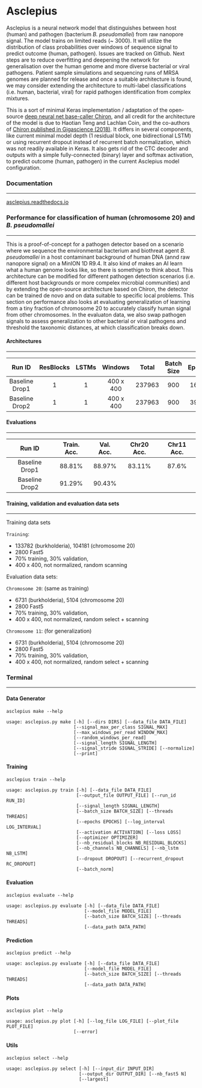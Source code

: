 # Asclepius

Asclepius is a neural network model that distinguishes between host (human) and pathogen (bacterium *B. pseudomallei*) from raw nanopore signal. The model trains on limited reads (~ 3000). It will utilize the distribution of class probabilities over windows of sequence signal to predict outcome (human, pathogen). Issues are tracked on Github. Next steps are to reduce overfitting and deepening the network for generalisation over the human genome and more diverse bacterial or viral pathogens. Patient sample simulations and sequencing runs of MRSA genomes are planned for release and once a suitable architecture is found, we may consider extending the architecture to multi-label classifications (i.e. human, bacterial, viral) for rapid pathogen identification from complex mixtures.

This is a sort of minimal Keras implementation / adaptation of the open-source [deep neural net base-caller Chiron](https://github.com/haotianteng/Chiron), and all credit for the architecture of the model is due to Haotian Teng and Lachlan Coin, and the co-authors of [Chiron published in Gigascience (2018)](https://academic.oup.com/gigascience/article/7/5/giy037/4966989). It differs in several components, like current minimal model depth (1 residual block, one bidirectional LSTM) or using recurrent dropout instead of recurrent batch normalization, which was not readily available in Keras. It also gets rid of the CTC decoder and outputs with a simple fully-connected (binary) layer and softmax activation, to predict outcome (human, pathogen) in the current Asclepius model configuration.

### Documentation
---

[asclepius.readthedocs.io](https://asclepius.readthedocs.io)

### Performance for classification of human (chromosome 20) and *B. pseudomallei*
---

This is a proof-of-concept for a pathogen detector based on a scenario where we sequence the environmental bacterium and biothreat agent *B. pseudomallei* in a host contaminant background of human DNA (annd raw nanopore signal) on a MinION 1D R9.4. It also kind of makes an AI learn what a human genome looks like, so there is somethign to think about. This architecture can be modified for different pathogen detection scenarios (i.e. different host backgrounds or more compelex microbial communities) and by extending the open-source architecture based on Chiron, the detector can be trained de novo and on data suitable to specific local problems. This section on performance also looks at evaluating generalization of learning from a tiny fraction of chromosome 20 to accurately classify human signal from other chromosomes. In the evaluaton data, we also swap pathogen signals to assess generalization to other bacterial or viral pathogens and threshold the taxonomic distances, at which classification breaks down.

#### Architectures
---

| Run ID          | ResBlocks | LSTMs  | Windows   | Total     | Batch Size  | Epochs | Dropout   | Recurrent Dropout | Batch Norm |
| :-------------: | :-------: | :----: | :-------: | :-------: | :---------: | :----: | :-------: | :---------------: | :--------: |
| Baseline Drop1  |  1        | 1      | 400 x 400 | 237963    | 900         | 16/20  | 0.2       |  0.2              |  False     |
| Baseline Drop2  |  1        | 1      | 400 x 400 | 237963    | 900         | 39/40  | 0.3       |  0.3              |  False     |


#### Evaluations
---


| Run ID          | Train. Acc. | Val. Acc.  | Chr20 Acc. | Chr11 Acc.  |   
| :-------------: | :----------:| :--------: | :--------: | :---------: |
| Baseline Drop1  |  88.81%     | 88.97%     | 83.11%     | 87.6%       |
| Baseline Drop2  |  91.29%     | 90.43%     |            |             |


#### Training, validation and evaluation data sets
---

Training data sets

`Training`: 

* 133782 (burkholderia), 104181 (chromosome 20)
* 2800 Fast5 
* 70% training, 30% validation,
* 400 x 400, not normalized, random scanning

Evaluation data sets:

`Chromosome 20`: (same as training)

* 6731 (burkholderia), 5104 (chromosome 20)
* 2800 Fast5 
* 70% training, 30% validation,
* 400 x 400, not normalized, random select + scanning

`Chromosome 11`: (for generalization) 

* 6731 (burkholderia), 5104 (chromosome 20)
* 2800 Fast5 
* 70% training, 30% validation,
* 400 x 400, not normalized, random select + scanning

### Terminal
---

#### Data Generator

`asclepius make --help`

```
usage: asclepius.py make [-h] [--dirs DIRS] [--data_file DATA_FILE]
                         [--signal_max_per_class SIGNAL_MAX]
                         [--max_windows_per_read WINDOW_MAX]
                         [--random_windows_per_read]
                         [--signal_length SIGNAL_LENGTH]
                         [--signal_stride SIGNAL_STRIDE] [--normalize]
                         [--print]
```

#### Training 

`asclepius train --help`

```
usage: asclepius.py train [-h] [--data_file DATA_FILE]
                          [--output_file OUTPUT_FILE] [--run_id RUN_ID]
                          [--signal_length SIGNAL_LENGTH]
                          [--batch_size BATCH_SIZE] [--threads THREADS]
                          [--epochs EPOCHS] [--log_interval LOG_INTERVAL]
                          [--activation ACTIVATION] [--loss LOSS]
                          [--optimizer OPTIMIZER]
                          [--nb_residual_blocks NB_RESIDUAL_BLOCKS]
                          [--nb_channels NB_CHANNELS] [--nb_lstm NB_LSTM]
                          [--dropout DROPOUT] [--recurrent_dropout RC_DROPOUT]
                          [--batch_norm]
```

#### Evaluation

`asclepius evaluate --help`

```
usage: asclepius.py evaluate [-h] [--data_file DATA_FILE]
                             [--model_file MODEL_FILE]
                             [--batch_size BATCH_SIZE] [--threads THREADS]
                             [--data_path DATA_PATH]
```


#### Prediction

`asclepius predict --help`

```
usage: asclepius.py evaluate [-h] [--data_file DATA_FILE]
                             [--model_file MODEL_FILE]
                             [--batch_size BATCH_SIZE] [--threads THREADS]
                             [--data_path DATA_PATH]
```

#### Plots

`asclepius plot --help`

```
usage: asclepius.py plot [-h] [--log_file LOG_FILE] [--plot_file PLOT_FILE]
                         [--error]
```

#### Utils

`asclepius select --help`

```
usage: asclepius.py select [-h] [--input_dir INPUT_DIR]
                           [--output_dir OUTPUT_DIR] [--nb_fast5 N]
                           [--largest]
```
